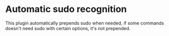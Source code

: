 Automatic sudo recognition
==========================
This plugin automatically prepends sudo when needed, if some commands doesn't
need sudo with certain options, it's not prepended.
